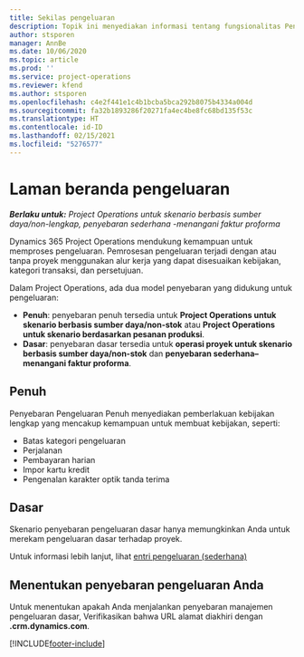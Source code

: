 ```yaml
---
title: Sekilas pengeluaran
description: Topik ini menyediakan informasi tentang fungsionalitas Pengeluaran dalam Project Operations.
author: stsporen
manager: AnnBe
ms.date: 10/06/2020
ms.topic: article
ms.prod: ''
ms.service: project-operations
ms.reviewer: kfend
ms.author: stsporen
ms.openlocfilehash: c4e2f441e1c4b1bcba5bca292b8075b4334a004d
ms.sourcegitcommit: fa32b1893286f20271fa4ec4be8fc68bd135f53c
ms.translationtype: HT
ms.contentlocale: id-ID
ms.lasthandoff: 02/15/2021
ms.locfileid: "5276577"
---
```

# <a name="expense-home-page"></a>Laman beranda pengeluaran

_**Berlaku untuk:** Project Operations untuk skenario berbasis sumber daya/non-lengkap, penyebaran sederhana -menangani faktur proforma_


Dynamics 365 Project Operations mendukung kemampuan untuk memproses pengeluaran. Pemrosesan pengeluaran terjadi dengan atau tanpa proyek menggunakan alur kerja yang dapat disesuaikan kebijakan, kategori transaksi, dan persetujuan.

Dalam Project Operations, ada dua model penyebaran yang didukung untuk pengeluaran: 

- **Penuh**: penyebaran penuh tersedia untuk **Project Operations untuk skenario berbasis sumber daya/non-stok** atau **Project Operations untuk skenario berdasarkan pesanan produksi**.
- **Dasar**: penyebaran dasar tersedia untuk **operasi proyek untuk skenario berbasis sumber daya/non-stok** dan **penyebaran sederhana– menangani faktur proforma**.

## <a name="full"></a>Penuh 
Penyebaran Pengeluaran Penuh menyediakan pemberlakuan kebijakan lengkap yang mencakup kemampuan untuk membuat kebijakan, seperti:

  - Batas kategori pengeluaran
  - Perjalanan
  - Pembayaran harian
  - Impor kartu kredit
  - Pengenalan karakter optik tanda terima

## <a name="basic"></a>Dasar 
Skenario penyebaran pengeluaran dasar hanya memungkinkan Anda untuk merekam pengeluaran dasar terhadap proyek. 

Untuk informasi lebih lanjut, lihat [entri pengeluaran (sederhana)](basic-expense.md)

## <a name="determine-your-expense-deployment"></a>Menentukan penyebaran pengeluaran Anda
Untuk menentukan apakah Anda menjalankan penyebaran manajemen pengeluaran dasar, Verifikasikan bahwa URL alamat diakhiri dengan **.crm.dynamics.com**. 


[!INCLUDE[footer-include](../includes/footer-banner.md)]